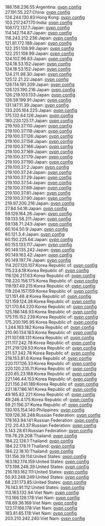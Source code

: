 186.158.236.55:Argentina: [ovpn config](vpn/186_158_236_55.ovpn)  
27.191.55.227:China: [ovpn config](vpn/27_191_55_227.ovpn)  
124.244.130.83:Hong Kong: [ovpn config](vpn/124_244_130_83.ovpn)  
103.217.247.170:India: [ovpn config](vpn/103_217_247_170.ovpn)  
106.172.137.7:Japan: [ovpn config](vpn/106_172_137_7.ovpn)  
114.142.114.87:Japan: [ovpn config](vpn/114_142_114_87.ovpn)  
118.243.212.236:Japan: [ovpn config](vpn/118_243_212_236.ovpn)  
121.81.172.188:Japan: [ovpn config](vpn/121_81_172_188.ovpn)  
122.251.108.99:Japan: [ovpn config](vpn/122_251_108_99.ovpn)  
122.251.108.99:Japan: [ovpn config](vpn/122_251_108_99.ovpn)  
124.102.96.83:Japan: [ovpn config](vpn/124_102_96_83.ovpn)  
124.18.53.152:Japan: [ovpn config](vpn/124_18_53_152.ovpn)  
124.18.53.152:Japan: [ovpn config](vpn/124_18_53_152.ovpn)  
124.211.98.30:Japan: [ovpn config](vpn/124_211_98_30.ovpn)  
125.12.21.22:Japan: [ovpn config](vpn/125_12_21_22.ovpn)  
126.114.191.209:Japan: [ovpn config](vpn/126_114_191_209.ovpn)  
126.125.190.216:Japan: [ovpn config](vpn/126_125_190_216.ovpn)  
126.219.103.133:Japan: [ovpn config](vpn/126_219_103_133.ovpn)  
126.59.199.91:Japan: [ovpn config](vpn/126_59_199_91.ovpn)  
131.147.11.39:Japan: [ovpn config](vpn/131_147_11_39.ovpn)  
133.205.164.225:Japan: [ovpn config](vpn/133_205_164_225.ovpn)  
175.132.64.126:Japan: [ovpn config](vpn/175_132_64_126.ovpn)  
180.220.125.17:Japan: [ovpn config](vpn/180_220_125_17.ovpn)  
219.100.37.110:Japan: [ovpn config](vpn/219_100_37_110.ovpn)  
219.100.37.118:Japan: [ovpn config](vpn/219_100_37_118.ovpn)  
219.100.37.126:Japan: [ovpn config](vpn/219_100_37_126.ovpn)  
219.100.37.158:Japan: [ovpn config](vpn/219_100_37_158.ovpn)  
219.100.37.166:Japan: [ovpn config](vpn/219_100_37_166.ovpn)  
219.100.37.169:Japan: [ovpn config](vpn/219_100_37_169.ovpn)  
219.100.37.179:Japan: [ovpn config](vpn/219_100_37_179.ovpn)  
219.100.37.190:Japan: [ovpn config](vpn/219_100_37_190.ovpn)  
219.100.37.2:Japan: [ovpn config](vpn/219_100_37_2.ovpn)  
219.100.37.24:Japan: [ovpn config](vpn/219_100_37_24.ovpn)  
219.100.37.29:Japan: [ovpn config](vpn/219_100_37_29.ovpn)  
219.100.37.54:Japan: [ovpn config](vpn/219_100_37_54.ovpn)  
219.100.37.69:Japan: [ovpn config](vpn/219_100_37_69.ovpn)  
219.100.37.81:Japan: [ovpn config](vpn/219_100_37_81.ovpn)  
219.100.37.90:Japan: [ovpn config](vpn/219_100_37_90.ovpn)  
219.97.200.216:Japan: [ovpn config](vpn/219_97_200_216.ovpn)  
27.84.54.16:Japan: [ovpn config](vpn/27_84_54_16.ovpn)  
59.129.164.26:Japan: [ovpn config](vpn/59_129_164_26.ovpn)  
59.133.58.211:Japan: [ovpn config](vpn/59_133_58_211.ovpn)  
59.138.71.243:Japan: [ovpn config](vpn/59_138_71_243.ovpn)  
60.104.50.9:Japan: [ovpn config](vpn/60_104_50_9.ovpn)  
60.121.3.4:Japan: [ovpn config](vpn/60_121_3_4.ovpn)  
60.150.225.64:Japan: [ovpn config](vpn/60_150_225_64.ovpn)  
60.153.133.117:Japan: [ovpn config](vpn/60_153_133_117.ovpn)  
90.149.135.242:Japan: [ovpn config](vpn/90_149_135_242.ovpn)  
90.149.163.42:Japan: [ovpn config](vpn/90_149_163_42.ovpn)  
90.149.197.74:Japan: [ovpn config](vpn/90_149_197_74.ovpn)  
114.207.120.107:Korea Republic of: [ovpn config](vpn/114_207_120_107.ovpn)  
115.23.6.18:Korea Republic of: [ovpn config](vpn/115_23_6_18.ovpn)  
116.126.217.63:Korea Republic of: [ovpn config](vpn/116_126_217_63.ovpn)  
118.220.156.175:Korea Republic of: [ovpn config](vpn/118_220_156_175.ovpn)  
119.197.49.215:Korea Republic of: [ovpn config](vpn/119_197_49_215.ovpn)  
119.204.157.159:Korea Republic of: [ovpn config](vpn/119_204_157_159.ovpn)  
121.151.48.4:Korea Republic of: [ovpn config](vpn/121_151_48_4.ovpn)  
121.159.124.38:Korea Republic of: [ovpn config](vpn/121_159_124_38.ovpn)  
121.170.64.220:Korea Republic of: [ovpn config](vpn/121_170_64_220.ovpn)  
125.186.148.93:Korea Republic of: [ovpn config](vpn/125_186_148_93.ovpn)  
175.115.152.239:Korea Republic of: [ovpn config](vpn/175_115_152_239.ovpn)  
175.200.195.95:Korea Republic of: [ovpn config](vpn/175_200_195_95.ovpn)  
1.244.163.182:Korea Republic of: [ovpn config](vpn/1_244_163_182.ovpn)  
210.90.134.183:Korea Republic of: [ovpn config](vpn/210_90_134_183.ovpn)  
211.107.68.131:Korea Republic of: [ovpn config](vpn/211_107_68_131.ovpn)  
211.117.242.78:Korea Republic of: [ovpn config](vpn/211_117_242_78.ovpn)  
211.219.129.53:Korea Republic of: [ovpn config](vpn/211_219_129_53.ovpn)  
211.57.242.78:Korea Republic of: [ovpn config](vpn/211_57_242_78.ovpn)  
218.153.81.6:Korea Republic of: [ovpn config](vpn/218_153_81_6.ovpn)  
220.117.126.33:Korea Republic of: [ovpn config](vpn/220_117_126_33.ovpn)  
220.120.235.11:Korea Republic of: [ovpn config](vpn/220_120_235_11.ovpn)  
220.65.23.188:Korea Republic of: [ovpn config](vpn/220_65_23_188.ovpn)  
221.146.44.153:Korea Republic of: [ovpn config](vpn/221_146_44_153.ovpn)  
221.156.241.189:Korea Republic of: [ovpn config](vpn/221_156_241_189.ovpn)  
221.167.186.161:Korea Republic of: [ovpn config](vpn/221_167_186_161.ovpn)  
49.165.82.221:Korea Republic of: [ovpn config](vpn/49_165_82_221.ovpn)  
49.246.4.175:Korea Republic of: [ovpn config](vpn/49_246_4_175.ovpn)  
59.21.156.37:Korea Republic of: [ovpn config](vpn/59_21_156_37.ovpn)  
130.105.154.140:Philippines: [ovpn config](vpn/130_105_154_140.ovpn)  
109.126.36.248:Russian Federation: [ovpn config](vpn/109_126_36_248.ovpn)  
178.163.94.141:Russian Federation: [ovpn config](vpn/178_163_94_141.ovpn)  
212.20.43.37:Russian Federation: [ovpn config](vpn/212_20_43_37.ovpn)  
5.143.28.61:Russian Federation: [ovpn config](vpn/5_143_28_61.ovpn)  
119.76.29.208:Thailand: [ovpn config](vpn/119_76_29_208.ovpn)  
184.22.126.1:Thailand: [ovpn config](vpn/184_22_126_1.ovpn)  
184.22.178.11:Thailand: [ovpn config](vpn/184_22_178_11.ovpn)  
184.22.18.10:Thailand: [ovpn config](vpn/184_22_18_10.ovpn)  
131.156.39.114:United States: [ovpn config](vpn/131_156_39_114.ovpn)  
163.182.174.159:United States: [ovpn config](vpn/163_182_174_159.ovpn)  
173.198.248.39:United States: [ovpn config](vpn/173_198_248_39.ovpn)  
216.193.162.111:United States: [ovpn config](vpn/216_193_162_111.ovpn)  
50.93.248.249:United States: [ovpn config](vpn/50_93_248_249.ovpn)  
68.231.173.85:United States: [ovpn config](vpn/68_231_173_85.ovpn)  
76.143.91.112:United States: [ovpn config](vpn/76_143_91_112.ovpn)  
113.163.132.94:Viet Nam: [ovpn config](vpn/113_163_132_94.ovpn)  
113.166.128.178:Viet Nam: [ovpn config](vpn/113_166_128_178.ovpn)  
118.69.36.169:Viet Nam: [ovpn config](vpn/118_69_36_169.ovpn)  
123.17.166.178:Viet Nam: [ovpn config](vpn/123_17_166_178.ovpn)  
183.81.65.178:Viet Nam: [ovpn config](vpn/183_81_65_178.ovpn)  
203.210.242.240:Viet Nam: [ovpn config](vpn/203_210_242_240.ovpn)  

